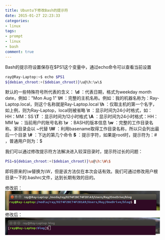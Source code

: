 ```yaml
---
title: Ubuntu下修改Bash的提示符
date: 2015-01-27 22:23:33
categories:
- linux
tags:
- prompt
- linux
- bash
comment: true
---
```

Bash的提示符设置保存在$PS1这个变量中，通过echo命令可以查看当前设置
``` bash
ray@Ray-Laptop:~$ echo $PS1
${debian_chroot:+($debian_chroot)}\u@\h:\w\$ 
```
<!-- more -->
默认的一些特殊符号所代表的含义：
__\d__ ：代表日期，格式为weekday month date，例如："Mon Aug 1"
__\H__ ：完整的主机名称。例如：我的机器名称为：Ray-Laptop.local，则这个名称就是Ray-Laptop.local
__\h__ ：仅取主机的第一个名字，如上例，则为Ray-Laptop，local则被省略
__\t__ ：显示时间为24小时格式，如：HH：MM：SS
__\T__ ：显示时间为12小时格式
__\A__ ：显示时间为24小时格式：HH：MM
__\u__ ：当前用户的账号名称
__\v__ ：BASH的版本信息
__\w__ ：完整的工作目录名称。家目录会以 ~代替
__\W__ ：利用basename取得工作目录名称，所以只会列出最后一个目录
__\\#__ ：下达的第几个命令
__\$__ ：提示字符，如果是root时，提示符为：# ，普通用户则为：$

我们可以通过修改提示符方法解决进入较深目录时，提示符过长的问题：

``` bash
PS1=${debian_chroot:+($debian_chroot)}\u@\h:\W\$ 
```

即将原来的\w替换为\W，但是该方法仅在本次会话有效。我们可通过修改用户根目录～下的.bashrc文件，达到长期有效的目的。

修改前：
![prompt-too-long](/img/prompt-too-long.png)
修改后：
![prompt-proper](/img/prompt-proper.png)


